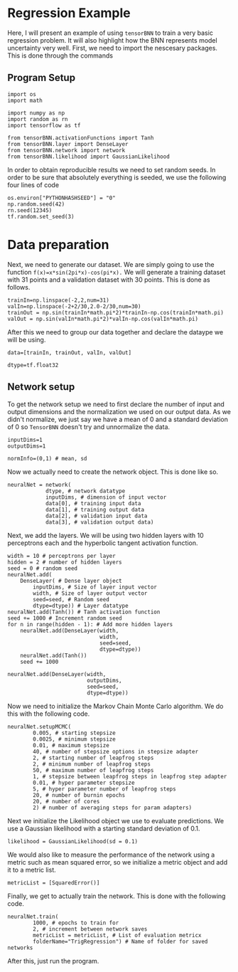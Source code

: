 # Regression Example
Here, I will present an example of using `tensorBNN` to train a very basic regression problem. It will also highlight how the BNN represents model uncertainty very well. 
First, we need to import the nescesary packages. This is done through the commands
## Program Setup
```
import os
import math

import numpy as np
import random as rn
import tensorflow as tf

from tensorBNN.activationFunctions import Tanh
from tensorBNN.layer import DenseLayer
from tensorBNN.network import network
from tensorBNN.likelihood import GaussianLikelihood
```
In order to obtain reproducible results we need to set random seeds. In order to be sure that absolutely everything is seeded, we use the following four lines of code
```
os.environ["PYTHONHASHSEED"] = "0"
np.random.seed(42)
rn.seed(12345)
tf.random.set_seed(3)
```
# Data preparation 
Next, we need to generate our dataset. We are simply going to use the function ```f(x)=x*sin(2pi*x)-cos(pi*x).``` 
We will generate a training dataset with 31 points and a validation dataset with 30 points. This is done as follows.
```
trainIn=np.linspace(-2,2,num=31)
valIn=np.linspace(-2+2/30,2.0-2/30,num=30)
trainOut = np.sin(trainIn*math.pi*2)*trainIn-np.cos(trainIn*math.pi)
valOut = np.sin(valIn*math.pi*2)*valIn-np.cos(valIn*math.pi)
```
After this we need to group our data together and declare the dataype we will be using.
```
data=[trainIn, trainOut, valIn, valOut]

dtype=tf.float32
```
## Network setup
To get the network setup we need to first declare the number of input and output dimensions and the normalization we used on our output data. As we didn't normalize, we just say we have a mean of 0 and a standard deviation of 0 so `TensorBNN` doesn't try and unnormalize the data.
```
inputDims=1
outputDims=1

normInfo=(0,1) # mean, sd
```
Now we actually need to create the network object. This is done like so.
```
neuralNet = network(
            dtype, # network datatype
            inputDims, # dimension of input vector
            data[0], # training input data
            data[1], # training output data
            data[2], # validation input data
            data[3], # validation output data)
```
Next, we add the layers. We will be using two hidden layers with 10 perceptrons each and the hyperbolic tangent activation function.
```
width = 10 # perceptrons per layer
hidden = 2 # number of hidden layers
seed = 0 # random seed
neuralNet.add(
    DenseLayer( # Dense layer object
        inputDims, # Size of layer input vector
        width, # Size of layer output vector
        seed=seed, # Random seed
        dtype=dtype)) # Layer datatype
neuralNet.add(Tanh()) # Tanh activation function
seed += 1000 # Increment random seed
for n in range(hidden - 1): # Add more hidden layers
    neuralNet.add(DenseLayer(width,
                             width,
                             seed=seed,
                             dtype=dtype))
    neuralNet.add(Tanh())
    seed += 1000

neuralNet.add(DenseLayer(width,
                         outputDims,
                         seed=seed,
                         dtype=dtype))
```
Now we need to initialize the Markov Chain Monte Carlo algorithm. We do this with the following code.
```
neuralNet.setupMCMC(
        0.005, # starting stepsize
        0.0025, # minimum stepsize
        0.01, # maximum stepsize
        40, # number of stepsize options in stepsize adapter
        2, # starting number of leapfrog steps
        2, # minimum number of leapfrog steps
        50, # maximum number of leapfrog steps
        1, # stepsize between leapfrog steps in leapfrog step adapter
        0.01, # hyper parameter stepsize
        5, # hyper parameter number of leapfrog steps
        20, # number of burnin epochs
        20, # number of cores
        2) # number of averaging steps for param adapters)
```
Next we initialize the Likelihood object we use to evaluate predictions. We use a Gaussian likelihood with a starting standard deviation of 0.1.
```
likelihood = GaussianLikelihood(sd = 0.1)
```
We would also like to measure the performance of the network using a metric such as mean squared error, so we initialize a metric object and add it to a metric list.
```
metricList = [SquaredError()]
```

Finally, we get to actually train the network. This is done with the following code.
```
neuralNet.train(
        1000, # epochs to train for
        2, # increment between network saves
        metricList = metricList, # List of evaluation metricx
        folderName="TrigRegression") # Name of folder for saved networks
```
After this, just run the program. 
